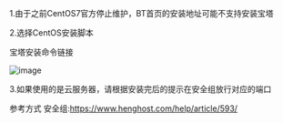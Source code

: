 1.由于之前CentOS7官方停止维护，BT首页的安装地址可能不支持安装宝塔

2.选择CentOS安装脚本

宝塔安装命令链接

![image](https://github.com/user-attachments/assets/0c37ef98-615e-4ac4-9fca-40852693eee6)


3.如果使用的是云服务器，请根据安装完后的提示在安全组放行对应的端口

参考方式 安全组:https://www.henghost.com/help/article/593/
